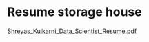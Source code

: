 # Resume storage house

[Shreyas_Kulkarni_Data_Scientist_Resume.pdf](https://github.com/kdshreyas/resume/files/12749206/Shreyas_Kulkarni_Data_Scientist_Resume.pdf)
